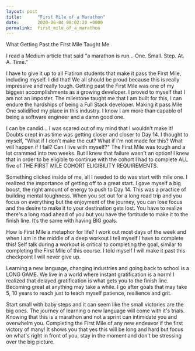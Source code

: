 ```yaml
---
layout: post
title:      "First Mile of a Marathon"
date:       2020-06-04 08:02:20 +0000
permalink:  first_mile_of_a_marathon
---
```



What Getting Past the First Mile Taught Me

I read a Medium article that said "a marathon is run... One. Small. Step. At. A. Time."

I have to give it up to all Flatiron students that make it pass the First Mile, including myself. I did that! We all should be proud because this is really impressive and really tough. Getting past the First Mile was one of my biggest accomplishments as a growing developer. I proved to myself that I am not an imposter. The milestone taught me that I am built for this, I can endure the hardships of being a Full Stack developer. Making it pass Mile One solidified my place in this industry. I know I am more than capable of being a software engineer and a damn good one.

I can be candid... I was scared out of my mind that I wouldn't make it! Doubts crept in as time was getting closer and closer to Day 14. I thought to myself, "What if I don't make the cut? What if I'm not made for this? What will happen if I fail? Can I live with myself?" The First Mile was tough and a lot crammed into two weeks. But I knew that failure wasn't an option! I knew that in order to be eligible to continue with the cohort I had to complete ALL five of THE FIRST MILE COHORT ELIGIBILITY REQUIREMENTS. 

Something clicked inside of me, all I needed to do was start with mile one. I realized the importance of getting off to a great start. I gave myself a big boost, the right amount of energy to push to Day 14. This was a practice of building mental toughness. When you set out for a long road trip and you focus on everything but the enjoyment of the journey, you can lose focus and the desire to make it to your destination gets lost. You have to realize there's a long road ahead of you but you have the fortitude to make it to the finish line. It’s the same with having BIG goals.

How is First Mile a metaphor for life? I work out most days of the week and when I am in the middle of a deep workout I tell myself I have to complete this! Self talk during a workout is critical to completing the goal, similar to completing the First Mile of this course. I told myself I will make it past this checkpoint I will never give up. 

Learning a new language, changing industries and going back to school is a LONG GAME. We live in a world where instant gratification is a norm! I realized that delayed gratification is what gets you to the finish line. Becoming great at anything may take a while. I go after goals that may take 5, 10 years to reach just to teach myself patience, resilience and grit.

Start small with baby steps and it can seem like the small victories are the big ones. The journey of learning o new language will come with it's trials. Knowing that this is a marathon and not a sprint can intimidate you and overwhelm you. Completing the First Mile of any new endeavor if the first victory of many! It shows you that yes this will be long and hard but focus on what's right in front of you, stay in the moment and don't be stressing over the big picture.



